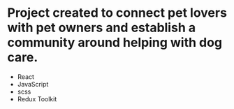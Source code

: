 # Project created to connect pet lovers with pet owners and establish a community around helping with dog care.

- React
- JavaScript
- scss
- Redux Toolkit


